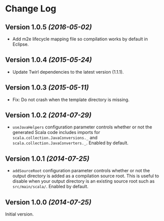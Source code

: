 Change Log
==========

Version 1.0.5 *(2016-05-02)*
----------------------------

 * Add m2e lifecycle mapping file so compilation works by default in Eclipse.


Version 1.0.4 *(2015-05-24)*
----------------------------

 * Update Twirl dependencies to the latest version (1.1.1).


Version 1.0.3 *(2015-05-11)*
----------------------------

 * Fix: Do not crash when the template directory is missing.


Version 1.0.2 *(2014-07-29)*
----------------------------

 * `useJavaHelpers` configuration parameter controls whether or not the generated Scala code
   includes imports for `scala.collection.JavaConversions._` and
   `scala.collection.JavaConverters._`. Enabled by default.


Version 1.0.1 *(2014-07-25)*
----------------------------

 * `addSourceRoot` configuration parameter controls whether or not the output directory is added
   as a compilation source root. This is useful to disable when your output directory is an
   existing source root such as `src/main/scala/`. Enabled by default.


Version 1.0.0 *(2014-07-25)*
----------------------------

Initial version.
